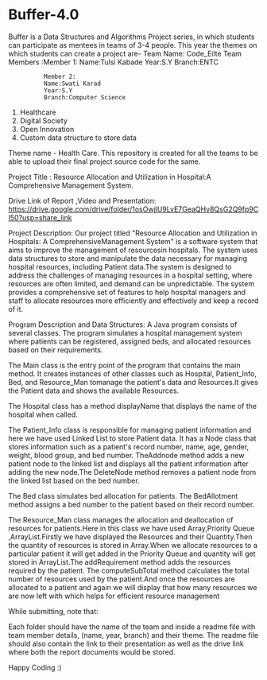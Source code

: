 # Buffer-4.0
Buffer is a Data Structures and Algorithms Project series, in which students can participate as mentees in teams of 3-4 people. 
This year the themes on which students can create a project are-
Team Name: Code_Eilte
Team Members :Member 1:
              Name:Tulsi Kabade
              Year:S.Y
              Branch:ENTC
              
              Member 2:
              Name:Swati Karad
              Year:S.Y
              Branch:Computer Science


1. Healthcare
2. Digital Society
3. Open Innovation
4. Custom data structure to store data

Theme name - Health Care.
This repository is created for all the teams to be able to upload their final project source code for the same. 

Project Title : Resource Allocation and Utilization in Hospital:A Comprehensive Management System.

Drive Link of Report ,Video and Presentation:
https://drive.google.com/drive/folder/1osOwjlU9LvE7GeaQHv8QsG2Q9fp9CI50?usp=share_link

Project Description:
Our project titled "Resource Allocation and Utilization in Hospitals: A ComprehensiveManagement System" is a software system that aims to improve the management of resourcesin hospitals. The system uses data structures to store and manipulate the data necessary for managing hospital resources, including Patient data.The system is designed to address the challenges of managing resources in a hospital setting, where resources are often limited, and demand can be unpredictable. The system provides a
comprehensive set of features to help hospital managers and staff to allocate resources more
efficiently and effectively and keep a record of it.


Program Description and Data Structures:
A Java program consists of several classes. The program simulates a hospital management system where patients can be registered, assigned beds, and allocated resources based on their requirements.

The Main class is the entry point of the program that contains the main method. It creates instances of other classes such as Hospital, Patient_Info, Bed, and Resource_Man tomanage the patient's data and Resources.It gives the Patient data and shows the available Resources.

The Hospital class has a method displayName that displays the name of the hospital when called.

The Patient_Info class is responsible for managing patient information and here we have used Linked List to store Patient data. It has a Node class that stores information such as a patient's record number, name, age, gender, weight, blood group, and bed number. TheAddnode method adds a new patient node to the linked list and displays all the patient information after adding the new node.The DeleteNode method removes a patient node from the linked list based on the bed number.

The Bed class simulates bed allocation for patients. The BedAllotment method assigns a bed number to the patient based on their record number.

The Resource_Man class manages the allocation and deallocation of resources for patients.Here in this class we have used Array,Priority Queue ,ArrayList.Firstly we have displayed the Resources and their Quantity.Then the quantity of resources is stored in Array.When we allocate resources to a particular patient it will get added in the Priority Queue and quantity will get stored in ArrayList.The addRequirement method adds the resources required by the patient. The computeSubTotal method calculates the total number of resources used by the patient.And once the resources are allocated to a patient and again we will display that how many resources we are now left with which helps for efficient resource management

While submitting, note that: 

Each folder should have the name of the team and inside a readme file with team member details, (name, year, branch) and their theme. The readme file should also contain the link to their presentation as well as the drive link where both the report documents would be stored. 

Happy Coding :)
